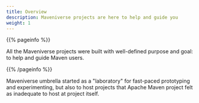 ```yaml
---
title: Overview
description: Maveniverse projects are here to help and guide you
weight: 1
---
```


{{% pageinfo %}}

All the Maveniverse projects were built with well-defined purpose and goal: to help and guide Maven users.

{{% /pageinfo %}}

Maveniverse umbrella started as a "laboratory" for fast-paced prototyping and experimenting, but also to host
projects that Apache Maven project felt as inadequate to host at project itself.